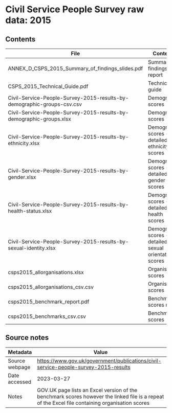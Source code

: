 # Civil Service People Survey raw data: 2015

## Contents

| File | Contents | Year(s) | Format |
| ---- | -------- | ------- | ------ |
| ANNEX_D_CSPS_2015_Summary_of_findings_slides.pdf | Summary of findings report | 2015 | PDF |
| CSPS_2015_Technical_Guide.pdf | Technical guide | 2015 | PDF |
| Civil-Service-People-Survey-2015-results-by-demographic-groups-csv.csv | Demographic scores | 2015 | CSV |
| Civil-Service-People-Survey-2015-results-by-demographic-groups.xlsx | Demographic scores | 2015 | XLSX |
| Civil-Service-People-Survey-2015-results-by-ethnicity.xlsx | Demographic scores - detailed ethnicity scores | 2015 | XLSX |
| Civil-Service-People-Survey-2015-results-by-gender.xlsx | Demographic scores - detailed gender scores | 2015 | XLSX |
| Civil-Service-People-Survey-2015-results-by-health-status.xlsx | Demographic scores - detailed health scores | 2015 | XLSX |
| Civil-Service-People-Survey-2015-results-by-sexual-identity.xlsx | Demographic scores - detailed sexual orientation scores | 2015 | XLSX |
| csps2015_allorganisations.xlsx | Organisation scores | 2015 | XLSX |
| csps2015_allorganisations_csv.csv | Organisation scores | 2015 | CSV |
| csps2015_benchmark_report.pdf | Benchmark scores report | 2015 | PDF |
| csps2015_benchmarks_csv.csv | Benchmark scores | 2009-2015 | CSV |

## Source notes

| Metadata | Value |
| -------- | ----- |
| Source webpage | https://www.gov.uk/government/publications/civil-service-people-survey-2015-results |
| Date accessed | 2023-03-27 |
| Notes | GOV.UK page lists an Excel version of the benchmark scores however the linked file is a repeat of the Excel file containing organisation scores |